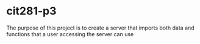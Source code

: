 # cit281-p3
The purpose of this project is to create a server that imports both data and functions that a user accessing the server can use
